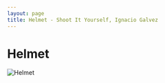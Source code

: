 ```yaml
---
layout: page
title: Helmet - Shoot It Yourself, Ignacio Galvez
---
```


# Helmet

![Helmet](http://assets.farmhouse.co/publishing/1-shoot-it-yourself/images/helmet-1.jpg)
